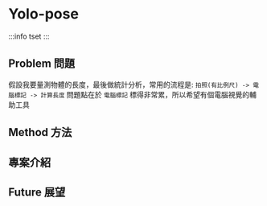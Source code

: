 # Yolo-pose

:::info
tset
:::

## Problem 問題

假設我要量測物體的長度，最後做統計分析，常用的流程是: `拍照(有比例尺) -> 電腦標記 -> 計算長度`
問題點在於 `電腦標記` 標得非常累，所以希望有個電腦視覺的輔助工具

## Method 方法



## 專案介紹

## Future 展望
